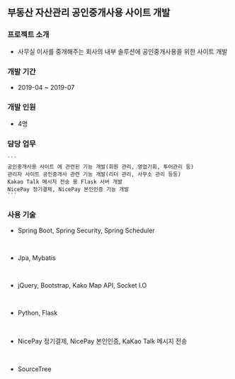 ## 부동산 자산관리 공인중개사용 사이트 개발

### 프로젝트 소개
- 사무실 이사를 중개해주는 회사의 내부 솔루션에 공인중개사용을 위한 사이트 개발

### 개발 기간
- 2019-04 ~ 2019-07

### 개발 인원
- 4명

### 담당 업무
    ```
    공인중개사용 사이트 에 관련된 기능 개발(회원 관리, 영업기회, 투어관리 등)
    관리자 사이트 공인중개사 관련 기능 개발(리더 관리, 사무소 관리 등등)
    Kakao Talk 메시지 전송 용 Flask 서버 개발
    NicePay 정기결제, NicePay 본인인증 기능 개발
    ```

### 사용 기술

- Spring Boot, Spring Security, Spring Scheduler
<br>

- Jpa, Mybatis
<br>

- jQuery, Bootstrap, Kako Map API, Socket I.O
<br>

- Python, Flask
<br>

- NicePay 정기결제, NicePay 본인인증, KaKao Talk 메시지 전송 
<br>

- SourceTree